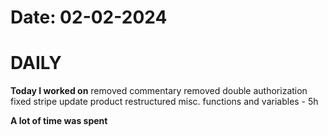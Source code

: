 # Date: 02-02-2024

# DAILY

**Today I worked on** 
removed commentary
removed double authorization
fixed stripe update product
restructured misc. functions and variables - 5h


**A lot of time was spent**